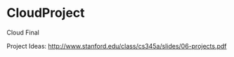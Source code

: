 CloudProject
============

Cloud Final

Project Ideas:
http://www.stanford.edu/class/cs345a/slides/06-projects.pdf
